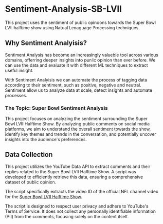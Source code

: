 # Sentiment-Analysis-SB-LVII
This project uses the sentiment of public opinoons towards the Super Bowl LVII halftime show using Natual Lenaguage Processing techniques.

## Why Sentiment Analyisis?
Sentiment Analysis has become an increasingly valueble tool across various domains, offerring deeper insights into punlic opinion than ever before. We can use the data and evaluate it with different ML techniques to extract useful insight. 

With Sentiment Analyisis we can automate the process of tagging data according to their sentiment, such as positive, negative and neutral. Sentiment allow us to analyze data at scale, detect insights and automate processes.

### The Topic: Super Bowl Sentiment Analysis
This project focuses on analyzing the sentiment surrounding the Super Bowl LVII Halftime Show. By analyzing public comments on social media platforms, we aim to understand the overall sentiment towards the show, identify key themes and trends in the conversation, and potentially uncover insights into the audience's preferences.

## Data Collection

This project utilizes the YouTube Data API to extract comments and their replies related to the Super Bowl LVII Halftime Show. A script was developed to efficiently retrieve this data, ensuring a comprehensive dataset of public opinion.

The script specifically extracts the video ID of the official NFL channel video for the [Super Bowl LVII Halftime Show](https://www.youtube.com/watch?v=7hYbrdC_-s8).

The script is designed to respect user privacy and adhere to YouTube's Terms of Service. It does not collect any personally identifiable information (PII) from the comments, focusing solely on the content itself.



